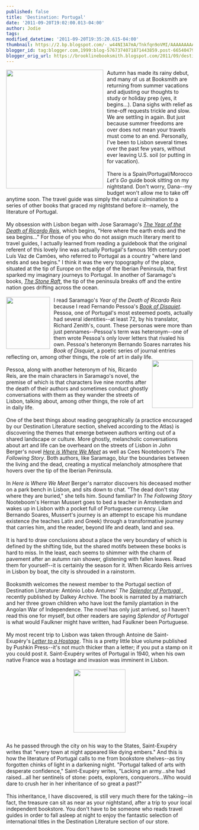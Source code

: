 ```yaml
---
published: false
title: 'Destination: Portugal'
date: '2011-09-20T19:02:00.013-04:00'
author: Jodie
tags: 
modified_datetime: '2011-09-20T19:35:20.615-04:00'
thumbnail: https://2.bp.blogspot.com/-_w44NI3A7mA/Tnkfqn9oVMI/AAAAAAAAACU/pF8JR2QxTlw/s72-c/Portugal_map.gif
blogger_id: tag:blogger.com,1999:blog-5767374071871443859.post-6654047985911142153
blogger_orig_url: https://brooklinebooksmith.blogspot.com/2011/09/destination-portugal.html
---
```


<a href="https://2.bp.blogspot.com/-_w44NI3A7mA/Tnkfqn9oVMI/AAAAAAAAACU/pF8JR2QxTlw/s1600/Portugal_map.gif"><img style="MARGIN: 0px 10px 10px 0px; WIDTH: 262px; FLOAT: left; HEIGHT: 320px; CURSOR: hand" id="BLOGGER_PHOTO_ID_5654585624282813634" border="0" alt="" src="https://2.bp.blogspot.com/-_w44NI3A7mA/Tnkfqn9oVMI/AAAAAAAAACU/pF8JR2QxTlw/s320/Portugal_map.gif" /></a> Autumn has made its rainy debut, and many of us at Booksmith are returning from summer vacations and adjusting our thoughts to study or holiday prep (yes, it begins...). Dana sighs with relief as time-off requests trickle and slow. We are settling in again. But just because summer freedoms are over does not mean your travels must come to an end. Personally, I've been to Lisbon several times over the past few years, without ever leaving U.S. soil (or putting in for vacation).<br /><br />There is a Spain/Portugal/Morocco <em>Let's Go</em> guide book sitting on my nightstand. Don't worry, Dana--my budget won't allow me to take off anytime soon. The travel guide was simply the natural culmination to a series of other books that graced my nightstand before it--namely, the literature of Portugal.<br /><br />My obsession with Lisbon began with Jose Saramago's <em><a href="https://www.brooklinebooksmith-shop.com/search/apachesolr_search/year%20of%20the%20death%20of%20ricardo%20reis">The Year of the Death of Ricardo Reis</a></em>, which begins, "Here where the earth ends and the sea begins..." For those of you who do not assign much literary merit to travel guides, I actually learned from reading a guidebook that the original referent of this lovely line was actually Portugal's famous 16th century poet Luís Vaz de Camões, who referred to Portugal as a country "where land ends and sea begins." I think it was the very topography of the place, situated at the tip of Europe on the edge of the Iberian Peninsula, that first sparked my imaginary journeys to Portugal. In another of Saramago's books, <em><a href="https://www.brooklinebooksmith-shop.com/book/9780156004015">The Stone Raft</a></em>, the tip of the peninsula breaks off and the entire nation goes drifting across the ocean.<br /><br /><a href="https://3.bp.blogspot.com/-FmlZdEYJIYo/TnkgiNZziLI/AAAAAAAAACk/PeyFkvkbWMA/s1600/fernando-pessoa1.jpg"><img style="MARGIN: 0px 10px 10px 0px; WIDTH: 118px; FLOAT: left; HEIGHT: 140px; CURSOR: hand" id="BLOGGER_PHOTO_ID_5654586579225905330" border="0" alt="" src="https://3.bp.blogspot.com/-FmlZdEYJIYo/TnkgiNZziLI/AAAAAAAAACk/PeyFkvkbWMA/s320/fernando-pessoa1.jpg" /></a>I read Saramago's <em>Year of the Death of Ricardo Reis</em> because I read Fernando Pessoa's <em><a href="https://www.brooklinebooksmith-shop.com/book/9780141183046">Book of Disquiet</a></em>. Pessoa, one of Portugal's most esteemed poets, actually had several identities--at least 72, by his translator, Richard Zenith's, count. These personas were more than just pennames--Pessoa's term was heteronym--one of them wrote Pessoa's only lover letters that rivaled his own. Pessoa's heteronym Bernando Soares narrates his <em>Book of Disquiet</em>, a poetic series of journal entries reflecting on, among other things, the role of art in daily life.<br /><a href="https://1.bp.blogspot.com/-JHX9qghOWdI/TnkgzSlIOUI/AAAAAAAAACs/8BP3NOYETHg/s1600/saramago_300x420.jpg"><img style="MARGIN: 0px 0px 10px 10px; WIDTH: 110px; FLOAT: right; HEIGHT: 129px; CURSOR: hand" id="BLOGGER_PHOTO_ID_5654586872673352002" border="0" alt="" src="https://1.bp.blogspot.com/-JHX9qghOWdI/TnkgzSlIOUI/AAAAAAAAACs/8BP3NOYETHg/s320/saramago_300x420.jpg" /></a><br />Pessoa, along with another heteronym of his, Ricardo Reis, are the main characters in Saramago's novel, the premise of which is that characters live nine months after the death of their authors and sometimes conduct ghostly conversations with them as they wander the streets of Lisbon, talking about, among other things, the role of art in daily life.<br /><br />One of the best things about reading geographically (a practice encouraged by our Destination Literature section, shelved according to the Atlas) is discovering the themes that emerge between authors writing out of a shared landscape or culture. More ghostly, melancholic conversations about art and life can be overheard on the streets of Lisbon in John Berger's novel <em><a href="https://www.brooklinebooksmith-shop.com/book/9781400079339">Here is Where We Meet</a></em> as well as Cees Nooteboom's <em>The Following Story</em>. Both authors, like Saramago, blur the boundaries between the living and the dead, creating a mystical melancholy atmosphere that hovers over the tip of the Iberian Peninsula.<br /><br />In <em>Here is</em> <em>Where We Meet </em>Berger's narrator discovers his deceased mother on a park bench in Lisbon, and sits down to chat. "The dead don't stay where they are buried," she tells him. Sound familiar? In <em>The Following Story</em> Nooteboom's Herman Mussert goes to bed a teacher in Amsterdam and wakes up in Lisbon with a pocket full of Portuguese currency. Like Bernando Soares, Mussert's journey is an attempt to escape his mundane existence (he teaches Latin and Greek) through a transformative journey that carries him, and the reader, beyond life and death, land and sea.<br /><br />It is hard to draw conclusions about a place the very boundary of which is defined by the shifting tide, but the shared motifs between these books is hard to miss. In the least, each seems to shimmer with the charm of pavement after an autumn rain shower, glistening with fallen leaves. Read them for yourself--it is certainly the season for it. When Ricardo Reis arrives in Lisbon by boat, the city is shrouded in a rainstorm.<br /><br />Booksmith welcomes the newest member to the Portugal section of Destination Literature: António Lobo Antunes' <em>The </em><a href="https://www.brooklinebooksmith-shop.com/search/apachesolr_search/splendor%20of%20portugal"><em>Splendor of Portugal</em> </a>, recently published by Dalkey Archive. The book is narrated by a matriarch and her three grown children who have lost the family plantation in the Angolan War of Independence. The novel has only just arrived, so I haven't read this one for myself, but other readers are saying <em>Splendor of Portugal </em>is what would Faulkner might have written, had Faulkner been Portuguese.<br /><br />My most recent trip to Lisbon was taken through Antoine de Saint-Exupéry's <em><a href="https://www.brooklinebooksmith-shop.com/book/9781906548018">Letter to a Hostage</a></em>. This is a pretty little blue volume published by Pushkin Press--it's not much thicker than a letter; if you put a stamp on it you could post it. Saint-Exupéry writes of Portugal in 1940, when his own native France was a hostage and invasion was imminent in Lisbon.<br /><br /><img style="TEXT-ALIGN: center; MARGIN: 0px auto 10px; WIDTH: 140px; DISPLAY: block; HEIGHT: 170px; CURSOR: hand" id="BLOGGER_PHOTO_ID_5654587427897143122" border="0" alt="" src="https://4.bp.blogspot.com/-JrCRz8cC2fg/TnkhTm8y71I/AAAAAAAAAC0/zKlUobJXtIs/s320/Letter%252520To%252520A%252520Hostage.jpg" /><br />As he passed through the city on his way to the States, Saint-Exupéry writes that "every town at night appeared like dying embers." And this is how the literature of Portugal calls to me from bookstore shelves--as tiny forgotten chinks of light in a darkening night. "Portugal talked of arts with desperate confidence," Saint-Exupéry writes, "Lacking an army...she had raised...all her sentinels of stone: poets, explorers, conquerors...Who would dare to crush her in her inheritance of so great a past?"<br /><br />This inheritance, I have discovered, is still very much there for the taking--in fact, the treasure can sit as near as your nightstand, after a trip to your local independent bookstore. You don't have to be someone who reads travel guides in order to fall asleep at night to enjoy the fantastic selection of international titles in the Destination Literature section of our store.